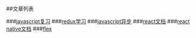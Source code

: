 ##文章列表

###[javascript复习](./posts/jsreview.md)
###[redux学习](./posts/learnRedux.md)
###[javascript异步](./posts/asynchrony.md)
###[react文档](./posts/asynchrony.md)
###[react native文档](./posts/rn.md)
###[flex](./posts/flex.md)